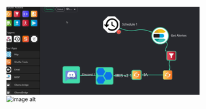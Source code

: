 ![image alt](https://github.com/haggarahmat/SOC-DISTRIBUTED-BVMT/blob/bb9039d719bee9a4d5411619dd8e73cf8a987937/Capture%20d%E2%80%99%C3%A9cran%202025-08-13%20171809.png)
![image alt](<img width="1681" height="872" alt="image" src="https://github.com/user-attachments/assets/f83b6905-5ae6-4111-8f23-6ed2011caf9b" />)
